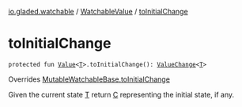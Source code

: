 [io.gladed.watchable](../index.md) / [WatchableValue](index.md) / [toInitialChange](./to-initial-change.md)

# toInitialChange

`protected fun `[`Value`](../-value/index.md)`<`[`T`](index.md#T)`>.toInitialChange(): `[`ValueChange`](../-value-change/index.md)`<`[`T`](index.md#T)`>`

Overrides [MutableWatchableBase.toInitialChange](../-mutable-watchable-base/to-initial-change.md)

Given the current state [T](../-mutable-watchable-base/index.md#T) return [C](../-mutable-watchable-base/index.md#C) representing the initial state, if any.

